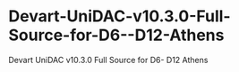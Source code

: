 # Devart-UniDAC-v10.3.0-Full-Source-for-D6--D12-Athens
Devart UniDAC v10.3.0 Full Source for D6- D12 Athens
